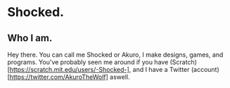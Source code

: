 # Shocked.
## Who I am.
Hey there. You can call me Shocked or Akuro, I make designs, games, and programs. You've probably seen me around if you have (Scratch)[https://scratch.mit.edu/users/-Shocked-], and I have a Twitter (account)[https://twitter.com/AkuroTheWolf] aswell.
